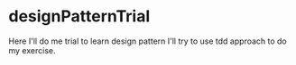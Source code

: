 # designPatternTrial
Here I'll do me trial to learn design pattern
I'll try to use tdd approach to do my exercise.
